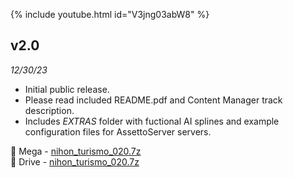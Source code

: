{% include youtube.html id="V3jng03abW8" %}  

## v2.0  

*12/30/23*

* Initial public release.
* Please read included README.pdf and Content Manager track description.
* Includes *EXTRAS* folder with fuctional AI splines and example configuration files for AssettoServer servers.

🔗 Mega - [nihon_turismo_020.7z](https://mega.nz/file/tCd0gZKL#mcPlZ9I4GDE-EDjjRntCNz8j3D-v41XrDV_aQXvxBpE)  
🔗 Drive - [nihon_turismo_020.7z](https://drive.google.com/file/d/10U-xNna54X88qt--AWABFmwucaN98i28/view?usp=sharing)
